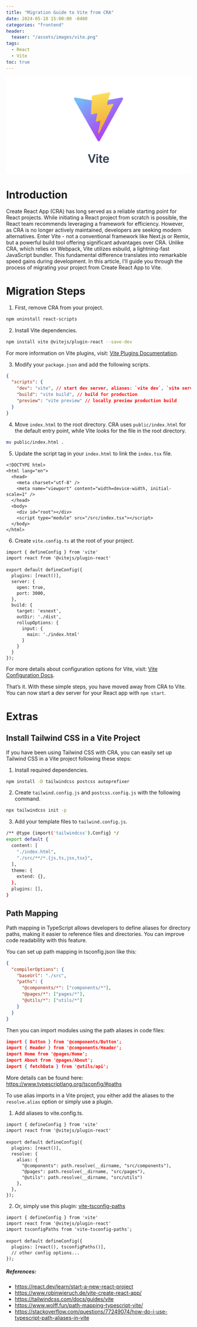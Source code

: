 ```yaml
---
title: "Migration Guide to Vite from CRA"
date: 2024-05-10 15:00:00 -0400
categories: "frontend"
header:
  teaser: "/assets/images/vite.png"
tags:
  - React
  - Vite
toc: true
---
```


![vite](/assets/images/vite.png)

# Introduction

Create React App (CRA) has long served as a reliable starting point for React projects. While initiating a React project from scratch is possible, the React team recommends leveraging a framework for efficiency. However, as CRA is no longer actively maintained, developers are seeking modern alternatives. Enter Vite - not a conventional framework like Next.js or Remix, but a powerful build tool offering significant advantages over CRA. Unlike CRA, which relies on Webpack, Vite utilizes esbuild, a lightning-fast JavaScript bundler. This fundamental difference translates into remarkable speed gains during development. In this article, I'll guide you through the process of migrating your project from Create React App to Vite.

# Migration Steps

1. First, remove CRA from your project.
  ```bash
  npm uninstall react-scripts
  ```

2. Install Vite dependencies.
  ```bash
  npm install vite @vitejs/plugin-react --save-dev
  ```
  For more information on Vite plugins, visit: [Vite Plugins Documentation](https://main.vitejs.dev/plugins/).

3. Modify your `package.json` and add the following scripts.
  ```json
  {
    "scripts": {
      "dev": "vite", // start dev server, aliases: `vite dev`, `vite serve`
      "build": "vite build", // build for production
      "preview": "vite preview" // locally preview production build
    }
  }
  ```

4. Move `index.html` to the root directory.
  CRA uses `public/index.html` for the default entry point, while Vite looks for the file in the root directory. 
  ```bash
  mv public/index.html .
  ```

5. Update the script tag in your `index.html` to link the `index.tsx` file.
  ```
  <!DOCTYPE html>
  <html lang="en">
    <head>
      <meta charset="utf-8" />
      <meta name="viewport" content="width=device-width, initial-scale=1" />
    </head>
    <body>
      <div id="root"></div>
      <script type="module" src="/src/index.tsx"></script>
    </body>
  </html>
  ```

6. Create `vite.config.ts` at the root of your project.
  ```tsx
  import { defineConfig } from 'vite'
  import react from '@vitejs/plugin-react'

  export default defineConfig({
    plugins: [react()],
    server: {    
      open: true,
      port: 3000,
    },
    build: {
      target: 'esnext',
      outDir: './dist',
      rollupOptions: {
        input: {
          main: './index.html'
        }
      }
    }
  });
  ```
  For more details about configuration options for Vite, visit: [Vite Configuration Docs](https://vitejs.dev/config/).

That’s it. With these simple steps, you have moved away from CRA to Vite. You can now start a dev server for your React app with `npm start`.



# Extras

## Install Tailwind CSS in a Vite Project

If you have been using Tailwind CSS with CRA, you can easily set up Tailwind CSS in a Vite project following these steps:

1. Install required dependencies.
  ```bash
  npm install -D tailwindcss postcss autoprefixer
  ```

2. Create `tailwind.config.js` and `postcss.config.js` with the following command.
  ```bash
  npx tailwindcss init -p
  ```

3. Add your template files to `tailwind.config.js`.
  ```bash
  /** @type {import('tailwindcss').Config} */
  export default {
    content: [
      "./index.html",
      "./src/**/*.{js,ts,jsx,tsx}",
    ],
    theme: {
      extend: {},
    },
    plugins: [],
  }
  ```

## Path Mapping

Path mapping in TypeScript allows developers to define aliases for directory paths, making it easier to reference files and directories. You can improve code readability with this feature. 

You can set up path mapping in tsconfig.json like this:

```json
{
  "compilerOptions": {
    "baseUrl": "./src",
    "paths": {
      "@components/*": ["components/*"],
      "@pages/*": ["pages/*"],
      "@utils/*": ["utils/*"]
    }
  }
} 
```

Then you can import modules using the path aliases in code files:

```json
import { Button } from '@components/Button';
import { Header } from '@components/Header';
import Home from '@pages/Home';
import About from '@pages/About';
import { fetchData } from '@utils/api';
```

More details can be found here: <https://www.typescriptlang.org/tsconfig/#paths>

To use alias imports in a Vite project, you either add the aliases to the `resolve.alias` option or simply use a plugin.

1. Add aliases to vite.config.ts.
  ```tsx
  import { defineConfig } from 'vite'
  import react from '@vitejs/plugin-react'

  export default defineConfig({
    plugins: [react()],
    resolve: {
      alias: {
        "@components": path.resolve(__dirname, "src/components"),
        "@pages": path.resolve(__dirname, "src/pages"),
        "@utils": path.resolve(__dirname, "src/utils")
      },
    },
  });
  ```

2. Or, simply use this plugin: [vite-tsconfig-paths](https://www.npmjs.com/package/vite-tsconfig-paths)
  ```tsx
  import { defineConfig } from 'vite'
  import react from '@vitejs/plugin-react'
  import tsconfigPaths from 'vite-tsconfig-paths';

  export default defineConfig({
    plugins: [react(), tsconfigPaths()],
    // other config options...
  });
  ```


##### References:
- <https://react.dev/learn/start-a-new-react-project>
- <https://www.robinwieruch.de/vite-create-react-app/>
- <https://tailwindcss.com/docs/guides/vite>
- <https://www.wolff.fun/path-mapping-typescript-vite/>
- <https://stackoverflow.com/questions/77249074/how-do-i-use-typescript-path-aliases-in-vite>